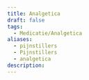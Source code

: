 ```yaml
---
title: Analgetica
draft: false
tags:
  - Medicatie/Analgetica
aliases:
  - pijnstillers
  - Pijnstillers
  - analgetica
description:
---
```











